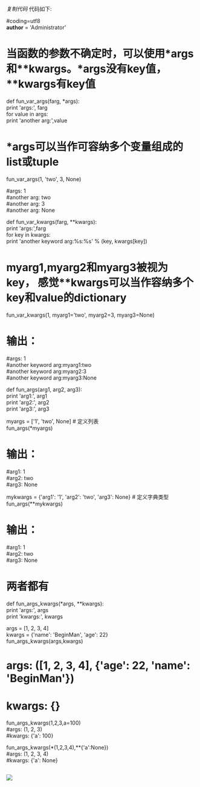 _复制代码_ 代码如下:

  
#coding=utf8  
__author__ = 'Administrator'

# 当函数的参数不确定时，可以使用*args和**kwargs。*args没有key值，**kwargs有key值

def fun_var_args(farg, *args):  
print 'args:', farg  
for value in args:  
print 'another arg:',value

# *args可以当作可容纳多个变量组成的list或tuple  
fun_var_args(1, 'two', 3, None)

#args: 1  
#another arg: two  
#another arg: 3  
#another arg: None

  
def fun_var_kwargs(farg, **kwargs):  
print 'args:',farg  
for key in kwargs:  
print 'another keyword arg:%s:%s' % (key, kwargs[key])

# myarg1,myarg2和myarg3被视为key， 感觉**kwargs可以当作容纳多个key和value的dictionary  
fun_var_kwargs(1, myarg1='two', myarg2=3, myarg3=None)  
# 输出：  
#args: 1  
#another keyword arg:myarg1:two  
#another keyword arg:myarg2:3  
#another keyword arg:myarg3:None

def fun_args(arg1, arg2, arg3):  
print 'arg1:', arg1  
print 'arg2:', arg2  
print 'arg3:', arg3

myargs = ['1', 'two', None] # 定义列表  
fun_args(*myargs)

# 输出：  
#arg1: 1  
#arg2: two  
#arg3: None

mykwargs = {'arg1': '1', 'arg2': 'two', 'arg3': None} # 定义字典类型  
fun_args(**mykwargs)

# 输出：  
#arg1: 1  
#arg2: two  
#arg3: None

# 两者都有  
def fun_args_kwargs(*args, **kwargs):  
print 'args:', args  
print 'kwargs:', kwargs

  
args = [1, 2, 3, 4]  
kwargs = {'name': 'BeginMan', 'age': 22}  
fun_args_kwargs(args,kwargs)  
# args: ([1, 2, 3, 4], {'age': 22, 'name': 'BeginMan'})  
# kwargs: {}

fun_args_kwargs(1,2,3,a=100)  
#args: (1, 2, 3)  
#kwargs: {'a': 100}

fun_args_kwargs(*(1,2,3,4),**{'a':None})  
#args: (1, 2, 3, 4)  
#kwargs: {'a': None}  

  
  
![](https://img.jbzj.com/file_images/article/201312/20131204103902.png?2013114103950)  
---


